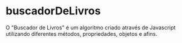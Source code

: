 # buscadorDeLivros
O "Buscador de Livros" é um algoritmo criado através de Javascript utilizando diferentes métodos, propriedades, objetos e afins.
